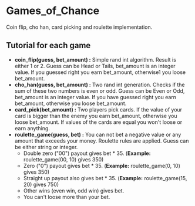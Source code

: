 # Games_of_Chance
Coin flip, cho han, card picking and roulette implementation.

## Tutorial for each game
* __coin_flip(guess, bet_amount) :__ Simple rand int algorithm. Result is either 1 or 2. Guess can be Head or Tails, bet_amount is an integer value. If you guessed right you earn bet_amount, otherwise1 you loose bet_amount.
* __cho_han(guess, bet_amount) :__ Two rand int generation. Checks if the sum of these two numbers is even or odd. Guess can be Even or Odd, bet_amount is an integer value. If you have guessed right you earn bet_amount, otherwise you loose bet_amount.
* __card_pick(bet_amount) :__ Two players pick cards. If the value of your card is bigger than the enemy you earn bet_amount, otherwise you loose bet_amount. If values of the cards are equal you won't loose or earn anything. 
* __roulette_game(guess, bet) :__ You can not bet a negative value or any amount that exceeds your money. Roulette rules are applied. Guess can be either string or integer. 
  * Double zero ("00") payout gives bet * 35. (__Example:__ roulette_game(00, 10) gives 350)
  * Zero ("0") payout gives bet * 35. (__Example:__ roulette_game(0, 10) gives 350)
  * Straight up payout also gives bet * 35. (__Example:__ roulette_game(15, 20) gives 750)
  * Other wins (even win, odd win) gives bet.
  * You can't loose more than your bet.